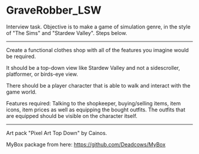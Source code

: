 # GraveRobber_LSW
Interview task. Objective is to make a game of simulation genre, in the style of "The Sims" and "Stardew Valley". Steps below.

--------

Create a functional clothes shop with all of the features you imagine would be required.

It should be a top-down view like Stardew Valley and not a sidescroller, platformer, or birds-eye view.

There should be a player character that is able to walk and interact with the game world.

Features required: Talking to the shopkeeper, buying/selling items, item icons, item prices as well as equipping the bought outfits. The outfits that are equipped should be visible on the character itself.

--------

Art pack "Pixel Art Top Down" by Cainos.

MyBox package from here: https://github.com/Deadcows/MyBox
